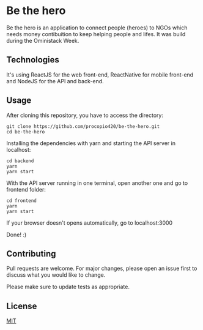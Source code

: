 # Be the hero

Be the hero is an application to connect people (heroes) to NGOs which needs money contibuition to keep helping people and lifes.
It was build during the Oministack Week.

## Technologies

It's using ReactJS for the web front-end, ReactNative for mobile front-end and NodeJS for the API and back-end.

## Usage

After cloning this repository, you have to access the directory:
```
git clone https://github.com/procopio420/be-the-hero.git
cd be-the-hero
``` 
Installing the dependencies with yarn and starting the API server in localhost:
```
cd backend
yarn
yarn start

``` 
With the API server running in one terminal, open another one and go to frontend folder:
```
cd frontend
yarn
yarn start

``` 
If your browser doesn't opens automatically, go to localhost:3000

Done! :)

## Contributing
Pull requests are welcome. For major changes, please open an issue first to discuss what you would like to change.

Please make sure to update tests as appropriate.

## License
[MIT](https://choosealicense.com/licenses/mit/)

